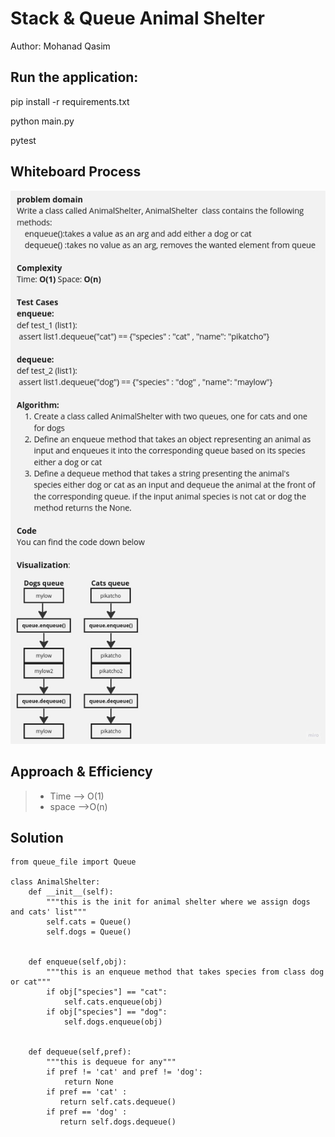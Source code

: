 # Stack & Queue Animal Shelter

Author: Mohanad Qasim 

## Run the application:

pip install -r requirements.txt

python  main.py

pytest


## Whiteboard Process

![Alt text](./Untitled%20(5).jpg)

## Approach & Efficiency

> - Time --> O(1)
> - space -->O(n)

## Solution


```
from queue_file import Queue

class AnimalShelter:
    def __init__(self):
        """this is the init for animal shelter where we assign dogs and cats' list"""
        self.cats = Queue()
        self.dogs = Queue()


    def enqueue(self,obj):
        """this is an enqueue method that takes species from class dog or cat"""
        if obj["species"] == "cat":
            self.cats.enqueue(obj) 
        if obj["species"] == "dog":
            self.dogs.enqueue(obj)   


    def dequeue(self,pref):
        """this is dequeue for any"""
        if pref != 'cat' and pref != 'dog':
            return None 
        if pref == 'cat' :
           return self.cats.dequeue()
        if pref == 'dog' :
           return self.dogs.dequeue()
```